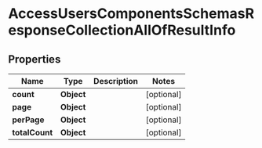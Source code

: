 

# AccessUsersComponentsSchemasResponseCollectionAllOfResultInfo


## Properties

| Name | Type | Description | Notes |
|------------ | ------------- | ------------- | -------------|
|**count** | **Object** |  |  [optional] |
|**page** | **Object** |  |  [optional] |
|**perPage** | **Object** |  |  [optional] |
|**totalCount** | **Object** |  |  [optional] |



